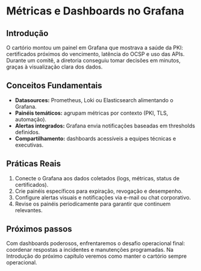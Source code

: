 # Métricas e Dashboards no Grafana

## Introdução

O cartório montou um painel em Grafana que mostrava a saúde da PKI: certificados próximos do vencimento, latência do OCSP e uso das APIs. Durante um comitê, a diretoria conseguiu tomar decisões em minutos, graças à visualização clara dos dados.

## Conceitos Fundamentais

- **Datasources:** Prometheus, Loki ou Elasticsearch alimentando o Grafana.
- **Painéis temáticos:** agrupam métricas por contexto (PKI, TLS, automação).
- **Alertas integrados:** Grafana envia notificações baseadas em thresholds definidos.
- **Compartilhamento:** dashboards acessíveis a equipes técnicas e executivas.

## Práticas Reais

1. Conecte o Grafana aos dados coletados (logs, métricas, status de certificados).
2. Crie painéis específicos para expiração, revogação e desempenho.
3. Configure alertas visuais e notificações via e-mail ou chat corporativo.
4. Revise os painéis periodicamente para garantir que continuem relevantes.

## Próximos passos

Com dashboards poderosos, enfrentaremos o desafio operacional final: coordenar respostas a incidentes e manutenções programadas. Na Introdução do próximo capítulo veremos como manter o cartório sempre operacional.
